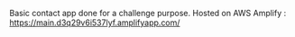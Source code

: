 Basic contact app done for a challenge purpose.
Hosted on AWS Amplify : https://main.d3q29v6i537lyf.amplifyapp.com/
